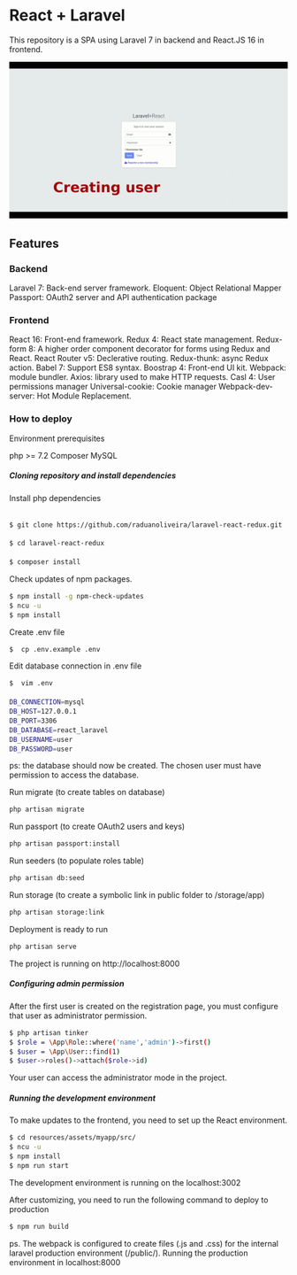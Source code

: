 
# React + Laravel

This repository is a SPA using Laravel 7 in backend and React.JS 16 in frontend.

![](project_react_laravel.gif)


## Features

### Backend
Laravel 7: Back-end server framework.
Eloquent: Object Relational Mapper
Passport: OAuth2 server and API authentication package

### Frontend

React 16: Front-end framework.
Redux 4: React state management.
Redux-form 8: A higher order component decorator for forms using Redux and React.
React Router v5: Declerative routing.
Redux-thunk: async Redux action.
Babel 7: Support ES8 syntax.
Boostrap 4: Front-end UI kit.
Webpack: module bundler.
Axios: library used to make HTTP requests.
Casl 4: User permissions manager
Universal-cookie: Cookie manager
Webpack-dev-server: Hot Module Replacement.


### How to deploy

Environment prerequisites

php >= 7.2
Composer
MySQL

##### Cloning repository and install dependencies

Install php dependencies

```sh

$ git clone https://github.com/raduanoliveira/laravel-react-redux.git

$ cd laravel-react-redux

$ composer install
```

Check updates of npm packages.

```sh
$ npm install -g npm-check-updates
$ ncu -u
$ npm install
```

Create .env file
```sh
$  cp .env.example .env
```
Edit database connection in .env file

```sh
$  vim .env

DB_CONNECTION=mysql
DB_HOST=127.0.0.1
DB_PORT=3306
DB_DATABASE=react_laravel
DB_USERNAME=user
DB_PASSWORD=user
```
ps: the database should now be created. The chosen user must have permission to access the database.

Run migrate (to create tables on database)
```sh
php artisan migrate
```

Run passport (to create OAuth2 users and keys)

```sh
php artisan passport:install
```
Run seeders (to populate roles table)
```sh
php artisan db:seed
```

Run storage (to create a symbolic link in public folder to /storage/app)

```sh
php artisan storage:link
```

Deployment is ready to run

```sh
php artisan serve
```

The project is running on http://localhost:8000

##### Configuring admin permission

After the first user is created on the registration page, you must configure that user as administrator permission.

```sh
$ php artisan tinker
$ $role = \App\Role::where('name','admin')->first()
$ $user = \App\User::find(1)
$ $user->roles()->attach($role->id)
```
Your user can access the administrator mode in the project.

##### Running the development environment

To make updates to the frontend, you need to set up the React environment.

```sh
$ cd resources/assets/myapp/src/
$ ncu -u
$ npm install
$ npm run start
```

The development environment is running on the localhost:3002

After customizing, you need to run the following command to deploy to production

```sh
$ npm run build
```

ps. The webpack is configured to create files (.js and .css) for the internal laravel production environment (/public/). Running the production environment in localhost:8000
